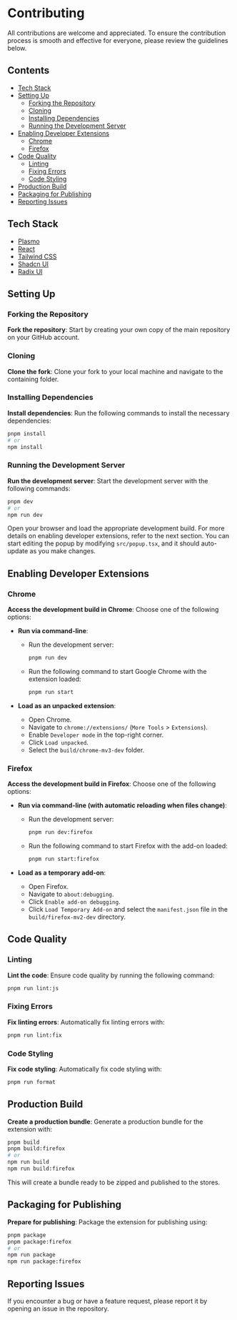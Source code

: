 # Contributing

All contributions are welcome and appreciated.
To ensure the contribution process is smooth and effective for everyone, please review the guidelines below.

## Contents

- [Tech Stack](#tech-stack)
- [Setting Up](#setting-up)
  - [Forking the Repository](#forking-the-repository)
  - [Cloning](#cloning)
  - [Installing Dependencies](#installing-dependencies)
  - [Running the Development Server](#running-the-development-server)
- [Enabling Developer Extensions](#enabling-developer-extensions)
  - [Chrome](#chrome)
  - [Firefox](#firefox)
- [Code Quality](#code-quality)
  - [Linting](#linting)
  - [Fixing Errors](#fixing-errors)
  - [Code Styling](#code-styling)
- [Production Build](#production-build)
- [Packaging for Publishing](#packaging-for-publishing)
- [Reporting Issues](#reporting-issues)

## Tech Stack

- [Plasmo](https://www.plasmo.com/)
- [React](https://react.dev/)
- [Tailwind CSS](https://tailwindcss.com)
- [Shadcn UI](https://github.com/shadcn-ui/ui)
- [Radix UI](https://www.radix-ui.com/)

## Setting Up

### Forking the Repository

**Fork the repository**: Start by creating your own copy of the main repository on your GitHub account.

### Cloning

**Clone the fork**: Clone your fork to your local machine and navigate to the containing folder.

### Installing Dependencies

**Install dependencies**: Run the following commands to install the necessary dependencies:

```bash
pnpm install
# or
npm install
```

### Running the Development Server

**Run the development server**: Start the development server with the following commands:

```bash
pnpm dev
# or
npm run dev
```

Open your browser and load the appropriate development build. For more details on enabling developer extensions, refer to the next section.
You can start editing the popup by modifying `src/popup.tsx`, and it should auto-update as you make changes.

## Enabling Developer Extensions

### Chrome

**Access the development build in Chrome**: Choose one of the following options:

- **Run via command-line**:

  - Run the development server:

    ```bash
    pnpm run dev
    ```

  - Run the following command to start Google Chrome with the extension loaded:

    ```bash
    pnpm run start
    ```

- **Load as an unpacked extension**:

  - Open Chrome.
  - Navigate to `chrome://extensions/` (`More Tools` > `Extensions`).
  - Enable `Developer mode` in the top-right corner.
  - Click `Load unpacked`.
  - Select the `build/chrome-mv3-dev` folder.

### Firefox

**Access the development build in Firefox**: Choose one of the following options:

- **Run via command-line (with automatic reloading when files change)**:

  - Run the development server:

    ```bash
    pnpm run dev:firefox
    ```

  - Run the following command to start Firefox with the add-on loaded:

    ```bash
    pnpm run start:firefox
    ```

- **Load as a temporary add-on**:

  - Open Firefox.
  - Navigate to `about:debugging`.
  - Click `Enable add-on debugging`.
  - Click `Load Temporary Add-on` and select the `manifest.json` file in the `build/firefox-mv2-dev` directory.

## Code Quality

### Linting

**Lint the code**: Ensure code quality by running the following command:

```bash
pnpm run lint:js
```

### Fixing Errors

**Fix linting errors**: Automatically fix linting errors with:

```bash
pnpm run lint:fix
```

### Code Styling

**Fix code styling**: Automatically fix code styling with:

```bash
pnpm run format
```

## Production Build

**Create a production bundle**: Generate a production bundle for the extension with:

```bash
pnpm build
pnpm build:firefox
# or
npm run build
npm run build:firefox
```

This will create a bundle ready to be zipped and published to the stores.

## Packaging for Publishing

**Prepare for publishing**: Package the extension for publishing using:

```bash
pnpm package
pnpm package:firefox
# or
npm run package
npm run package:firefox
```

## Reporting Issues

If you encounter a bug or have a feature request, please report it by opening an issue in the repository.
